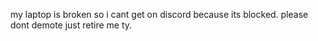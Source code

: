 my laptop is broken so i cant get on discord because its blocked. please dont demote just retire me ty.
